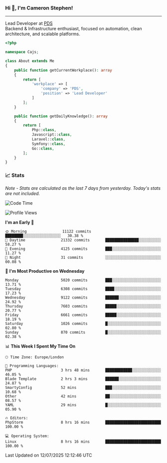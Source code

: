 ### Hi 👋, I'm Cameron Stephen!

---

Lead Developer at [PDS](https://prindatasolutions.co.uk)  
Backend & Infrastructure enthusiast, focused on automation, clean architecture, and scalable platforms.


```php
<?php

namespace Cajs;

class About extends Me
{
    public function getCurrentWorkplace(): array
    {
        return [
            'workplace' => [
                'company' => 'PDS',
                'position' => 'Lead Developer'
            ]
        ];
    }

    public function getDailyKnowledge(): array
    {
        return [
            Php::class,
            Javascript::class,
            Laravel::class,
            Symfony::class,
            Go::class,
        ];
    }
}
```

### 📈 Stats
<p><em>Note - Stats are calculated as the last 7 days from yesterday. Today's stats are not included.</em></p>


<!--START_SECTION:waka-->
![Code Time](http://img.shields.io/badge/Code%20Time-4%2C564%20hrs%2012%20mins-blue)

![Profile Views](http://img.shields.io/badge/Profile%20Views-0-blue)

**I'm an Early 🐤** 

```text
🌞 Morning                11122 commits       ████████░░░░░░░░░░░░░░░░░   30.38 % 
🌆 Daytime                21332 commits       ███████████████░░░░░░░░░░   58.27 % 
🌃 Evening                4125 commits        ███░░░░░░░░░░░░░░░░░░░░░░   11.27 % 
🌙 Night                  31 commits          ░░░░░░░░░░░░░░░░░░░░░░░░░   00.08 % 
```
📅 **I'm Most Productive on Wednesday** 

```text
Monday                   5020 commits        ███░░░░░░░░░░░░░░░░░░░░░░   13.71 % 
Tuesday                  6308 commits        ████░░░░░░░░░░░░░░░░░░░░░   17.23 % 
Wednesday                9122 commits        ██████░░░░░░░░░░░░░░░░░░░   24.92 % 
Thursday                 7603 commits        █████░░░░░░░░░░░░░░░░░░░░   20.77 % 
Friday                   6661 commits        █████░░░░░░░░░░░░░░░░░░░░   18.19 % 
Saturday                 1026 commits        █░░░░░░░░░░░░░░░░░░░░░░░░   02.80 % 
Sunday                   870 commits         █░░░░░░░░░░░░░░░░░░░░░░░░   02.38 % 
```


📊 **This Week I Spent My Time On** 

```text
🕑︎ Time Zone: Europe/London

💬 Programming Languages: 
PHP                      3 hrs 48 mins       ████████████░░░░░░░░░░░░░   46.05 % 
Blade Template           2 hrs 3 mins        ██████░░░░░░░░░░░░░░░░░░░   24.87 % 
SmartyConfig             52 mins             ███░░░░░░░░░░░░░░░░░░░░░░   10.68 % 
Other                    42 mins             ██░░░░░░░░░░░░░░░░░░░░░░░   08.57 % 
YAML                     29 mins             █░░░░░░░░░░░░░░░░░░░░░░░░   05.90 % 

🔥 Editors: 
PhpStorm                 8 hrs 16 mins       █████████████████████████   100.00 % 

💻 Operating System: 
Linux                    8 hrs 16 mins       █████████████████████████   100.00 % 
```


 Last Updated on 12/07/2025 12:12:46 UTC
<!--END_SECTION:waka-->
